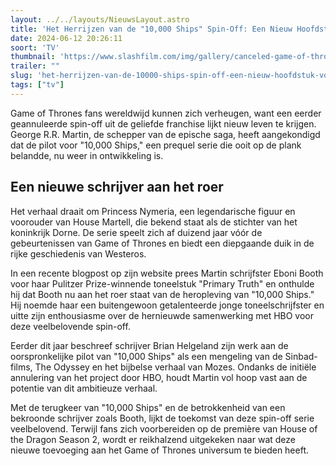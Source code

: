 ```yaml
---
layout: ../../layouts/NieuwsLayout.astro
title: 'Het Herrijzen van de "10,000 Ships" Spin-Off: Een Nieuw Hoofdstuk voor Game of Thrones Franchise'
date: 2024-06-12 20:26:11
soort: 'TV'
thumbnail: 'https://www.slashfilm.com/img/gallery/canceled-game-of-throne-spin-off-is-un-canceled-as-new-pilot-moves-forward/intro-1718205806.jpg'
trailer: ""
slug: 'het-herrijzen-van-de-10000-ships-spin-off-een-nieuw-hoofdstuk-voor-game-of-thrones-franchise'
tags: ["tv"]
---
```


Game of Thrones fans wereldwijd kunnen zich verheugen, want een eerder geannuleerde spin-off uit de geliefde franchise lijkt nieuw leven te krijgen. George R.R. Martin, de schepper van de epische saga, heeft aangekondigd dat de pilot voor "10,000 Ships," een prequel serie die ooit op de plank belandde, nu weer in ontwikkeling is.

## Een nieuwe schrijver aan het roer

Het verhaal draait om Princess Nymeria, een legendarische figuur en voorouder van House Martell, die bekend staat als de stichter van het koninkrijk Dorne. De serie speelt zich af duizend jaar vóór de gebeurtenissen van Game of Thrones en biedt een diepgaande duik in de rijke geschiedenis van Westeros.

In een recente blogpost op zijn website prees Martin schrijfster Eboni Booth voor haar Pulitzer Prize-winnende toneelstuk "Primary Truth" en onthulde hij dat Booth nu aan het roer staat van de heropleving van "10,000 Ships." Hij noemde haar een buitengewoon getalenteerde jonge toneelschrijfster en uitte zijn enthousiasme over de hernieuwde samenwerking met HBO voor deze veelbelovende spin-off.

Eerder dit jaar beschreef schrijver Brian Helgeland zijn werk aan de oorspronkelijke pilot van "10,000 Ships" als een mengeling van de Sinbad-films, The Odyssey en het bijbelse verhaal van Mozes. Ondanks de initiële annulering van het project door HBO, houdt Martin vol hoop vast aan de potentie van dit ambitieuze verhaal.

Met de terugkeer van "10,000 Ships" en de betrokkenheid van een bekroonde schrijver zoals Booth, lijkt de toekomst van deze spin-off serie veelbelovend. Terwijl fans zich voorbereiden op de première van House of the Dragon Season 2, wordt er reikhalzend uitgekeken naar wat deze nieuwe toevoeging aan het Game of Thrones universum te bieden heeft.
